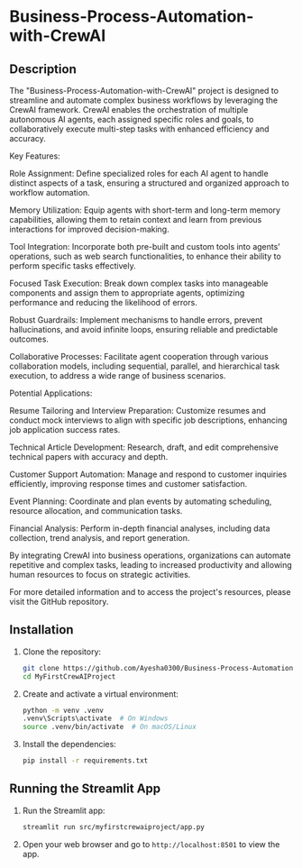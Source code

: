 # Business-Process-Automation-with-CrewAI


## Description
The "Business-Process-Automation-with-CrewAI" project is designed to streamline and automate complex business workflows by leveraging the CrewAI framework. CrewAI enables the orchestration of multiple autonomous AI agents, each assigned specific roles and goals, to collaboratively execute multi-step tasks with enhanced efficiency and accuracy.

Key Features:

Role Assignment: Define specialized roles for each AI agent to handle distinct aspects of a task, ensuring a structured and organized approach to workflow automation.

Memory Utilization: Equip agents with short-term and long-term memory capabilities, allowing them to retain context and learn from previous interactions for improved decision-making.

Tool Integration: Incorporate both pre-built and custom tools into agents' operations, such as web search functionalities, to enhance their ability to perform specific tasks effectively.

Focused Task Execution: Break down complex tasks into manageable components and assign them to appropriate agents, optimizing performance and reducing the likelihood of errors.

Robust Guardrails: Implement mechanisms to handle errors, prevent hallucinations, and avoid infinite loops, ensuring reliable and predictable outcomes.

Collaborative Processes: Facilitate agent cooperation through various collaboration models, including sequential, parallel, and hierarchical task execution, to address a wide range of business scenarios.

Potential Applications:

Resume Tailoring and Interview Preparation: Customize resumes and conduct mock interviews to align with specific job descriptions, enhancing job application success rates.

Technical Article Development: Research, draft, and edit comprehensive technical papers with accuracy and depth.

Customer Support Automation: Manage and respond to customer inquiries efficiently, improving response times and customer satisfaction.

Event Planning: Coordinate and plan events by automating scheduling, resource allocation, and communication tasks.

Financial Analysis: Perform in-depth financial analyses, including data collection, trend analysis, and report generation.

By integrating CrewAI into business operations, organizations can automate repetitive and complex tasks, leading to increased productivity and allowing human resources to focus on strategic activities.

For more detailed information and to access the project's resources, please visit the GitHub repository.




## Installation
1. Clone the repository:
    ```sh
    git clone https://github.com/Ayesha0300/Business-Process-Automation-with-CrewAI.git
    cd MyFirstCrewAIProject
    ```

2. Create and activate a virtual environment:
    ```sh
    python -m venv .venv
    .venv\Scripts\activate  # On Windows
    source .venv/bin/activate  # On macOS/Linux
    ```

3. Install the dependencies:
    ```sh
    pip install -r requirements.txt
    ```

## Running the Streamlit App
1. Run the Streamlit app:
    ```sh
    streamlit run src/myfirstcrewaiproject/app.py
    ```

2. Open your web browser and go to `http://localhost:8501` to view the app.

